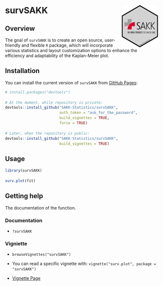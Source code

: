 
<!-- README.md is generated from README.Rmd. Please edit that file -->

# survSAKK <a href="https://sakk-statistics.github.io/survSAKK"><img src="man/figures/logo.png" align="right" height="138"/></a>

## Overview

The goal of `survSAKK` is to create an open source, user-friendly and
flexible `R` package, which will incorporate various statistics and
layout customization options to enhance the efficiency and adaptability
of the Kaplan-Meier plot.

## Installation

You can install the current version of `survSAKK` from [GitHub
Pages](file:///C:/Users/vithersans/Desktop/survSAKK/docs/index.html):

``` r
# install.packages("devtools")

# At the moment, while repository is private:
devtools::install_github("SAKK-Statistics/survSAKK",
                         auth_token = "ask_for_the_password",
                         build_vignettes = TRUE,
                         force = TRUE)

# Later, when the repository is public:
devtools::install_github("SAKK-Statistics/survSAKK",
                         build_vignettes = TRUE)
```

## Usage

``` r
library(survSAKK)

surv.plot(fit)
```

## Getting help

The documentation of the function.

### Documentation

- `?survSAKK`

### Vigniette

- `browseVignettes("survSAKK")`

- You can read a specific vignette with: `vignette("surv.plot", package = "survSAKK")`  

- [Vignette
  Page](https://sakk-statistics.github.io/survSAKK/articles/surv.plot.html)
